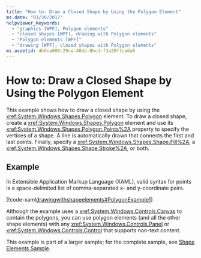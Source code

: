 ```yaml
---
title: "How to: Draw a Closed Shape by Using the Polygon Element"
ms.date: "03/30/2017"
helpviewer_keywords: 
  - "graphics [WPF], Polygon elements"
  - "closed shapes [WPF], drawing with Polygon elements"
  - "Polygon elements [WPF]"
  - "drawing [WPF], closed shapes with Polygon elements"
ms.assetid: 4b0ca008-29ce-48dd-8bc3-f3a20ffca6a6
---
```

# How to: Draw a Closed Shape by Using the Polygon Element
This example shows how to draw a closed shape by using the <xref:System.Windows.Shapes.Polygon> element. To draw a closed shape, create a <xref:System.Windows.Shapes.Polygon> element and use its <xref:System.Windows.Shapes.Polygon.Points%2A> property to specify the vertices of a shape. A line is automatically drawn that connects the first and last points. Finally, specify a <xref:System.Windows.Shapes.Shape.Fill%2A>, a <xref:System.Windows.Shapes.Shape.Stroke%2A>, or both.  
  
## Example  
 In Extensible Application Markup Language (XAML), valid syntax for points is a space-delimited list of comma-separated x- and y-coordinate pairs.  
  
 [!code-xaml[drawingwithshapeelements#PolygonExample1](~/samples/snippets/csharp/VS_Snippets_Wpf/DrawingWithShapeElements/CS/polygonexample.xaml#polygonexample1)]  
  
 Although the example uses a <xref:System.Windows.Controls.Canvas> to contain the polygons, you can use polygon elements (and all the other shape elements) with any <xref:System.Windows.Controls.Panel> or <xref:System.Windows.Controls.Control> that supports non-text content.  
  
 This example is part of a larger sample; for the complete sample, see [Shape Elements Sample](https://github.com/Microsoft/WPF-Samples/tree/master/Graphics/ShapeElements).
